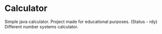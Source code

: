 # Calculator
Simple java calculator. Project made for educational purposes. (Status - rdy)
Different number systems calculator.
